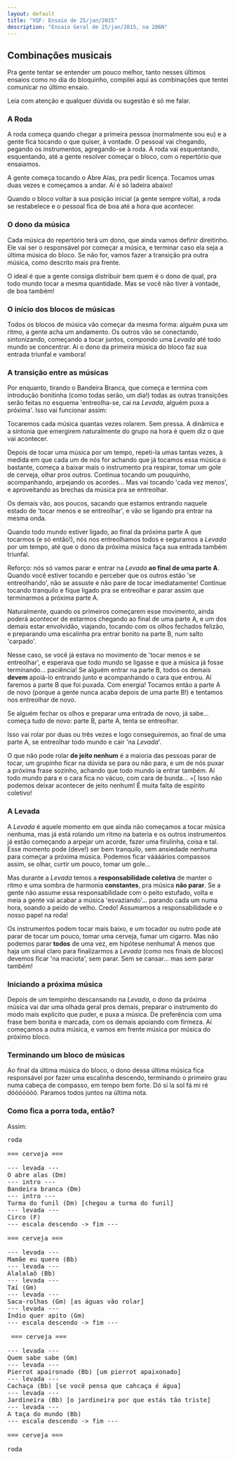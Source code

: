 ```yaml
---
layout: default
title: "VQF: Ensaio de 25/jan/2015"
description: "Ensaio Geral de 25/jan/2015, na 206N"
---
```


##  Combinações musicais

Pra gente tentar se entender um pouco melhor, tanto nesses últimos ensaios como no dia do bloquinho, compilei aqui as combinações que tentei comunicar no último ensaio.

Leia com atenção e qualquer dúvida ou sugestão é só me falar.


### A Roda

A roda começa quando chegar a primeira pessoa (normalmente sou eu) e a gente fica tocando o que quiser, à vontade. O pessoal vai chegando, pegando os instrumentos, agregando-se à roda. A roda vai esquentando, esquentando, até a gente resolver começar o bloco, com o repertório que ensaiamos.

A gente começa tocando o Abre Alas, pra pedir licença. Tocamos umas duas vezes e começamos a andar. Aí é só ladeira abaixo!

Quando o bloco voltar à sua posição inicial (a gente sempre volta), a roda se restabelece e o pessoal fica de boa até a hora que acontecer.

### O dono da música

Cada música do repertório terá um dono, que ainda vamos definir direitinho. Ele vai ser o responsável por começar a música, e terminar caso ela seja a última música do bloco. Se não for, vamos fazer a transição pra outra música, como descrito mais pra frente.

O ideal é que a gente consiga distribuir bem quem é o dono de qual, pra todo mundo tocar a mesma quantidade. Mas se você não tiver à vontade, de boa também! 


### O início dos blocos de músicas

Todos os blocos de música vão começar da mesma forma: alguém puxa um ritmo, a gente acha um andamento. Os outros vão se conectando, sintonizando, começando a tocar juntos, compondo uma *Levada* até todo mundo se concentrar. Aí o dono da primeira música do bloco faz sua entrada triunfal e vambora!


### A transição entre as músicas

Por enquanto, tirando o Bandeira Branca, que começa e termina com introdução bonitinha (como todas serão, um dia!) todas as outras transições serão feitas no esquema 'entreolha-se, cai na *Levada*, alguém puxa a próxima'. Isso vai funcionar assim:

Tocaremos cada música quantas vezes rolarem. Sem pressa. A dinâmica e a sintonia que emergirem naturalmente do grupo na hora é quem diz o que vai acontecer.

Depois de tocar uma música por um tempo, repeti-la umas tantas vezes, à medida em que cada um de nós for achando que já tocamos essa música o bastante, começa a baixar mais o instrumento pra respirar, tomar um gole de cerveja, olhar pros outros. Continua tocando um pouquinho, acompanhando, arpejando os acordes... Mas vai tocando 'cada vez menos', e aproveitando as brechas da música pra se entreolhar.

Os demais vão, aos poucos, sacando que estamos entrando naquele estado de 'tocar menos e se entreolhar', e vão se ligando pra entrar na mesma onda.

Quando todo mundo estiver ligado, ao final da próxima parte A que tocarmos (e só então!), nós nos entreolhamos todos e seguramos a *Levada* por um tempo, até que o dono da próxima música faça sua entrada também triunfal.

Reforço: nós só vamos parar e entrar na *Levada* **ao final de uma parte A**. Quando você estiver tocando e perceber que os outros estão 'se entreolhando', não se assuste e não pare de tocar imediatamente! Continue tocando tranquilo e fique ligado pra se entreolhar e parar assim que terminarmos a próxima parte A.

Naturalmente, quando os primeiros começarem esse movimento, ainda poderá acontecer de estarmos chegando ao final de uma parte A, e um dos demais estar envolvidão, viajando, tocando com os olhos fechados felizão, e preparando uma escalinha pra entrar bonito na parte B, num salto 'carpado'.

Nesse caso, se você já estava no movimento de 'tocar menos e se entreolhar', e esperava que todo mundo se ligasse e que a música já fosse terminando... paciência! Se alguém entrar na parte B, todos os demais **devem** apoiá-lo entrando junto e acompanhando o cara que entrou. Aí faremos a parte B que foi puxada. Com energia! Tocamos então a parte A de novo (porque a gente nunca acaba depois de uma parte B!) e tentamos nos entreolhar de novo.

Se alguém fechar os olhos e preparar uma entrada de novo, já sabe... começa tudo de novo: parte B, parte A, tenta se entreolhar.

Isso vai rolar por duas ou três vezes e logo conseguiremos, ao final de uma parte A, se entreolhar todo mundo e cair 'na *Levada*'.

O que não pode rolar **de jeito nenhum** é a maioria das pessoas parar de tocar, um grupinho ficar na dúvida se para ou não para, e um de nós puxar a próxima frase sozinho, achando que todo mundo ia entrar também. Aí todo mundo para e o cara fica no vácuo, com cara de bunda... =[ Isso não podemos deixar acontecer de jeito nenhum! É muita falta de espírito coletivo!


### A Levada

A *Levada* é aquele momento em que ainda não começamos a tocar música nenhuma, mas já está rolando um ritmo na bateria e os outros instrumentos já estão começando a arpejar um acorde, fazer uma firulinha, coisa e tal. Esse momento pode (deve!) ser bem tranquilo, sem ansiedade nenhuma para começar a próxima música. Podemos ficar váááários compassos assim, se olhar, curtir um pouco, tomar um gole...

Mas durante a *Levada* temos a **responsabilidade coletiva** de manter o ritmo e uma sombra de harmonia **constantes**, pra música **não parar**. Se a gente não assume essa responsabilidade com o peito estufado, volta e meia a gente vai acabar a música 'esvaziando'... parando cada um numa hora, soando a peido de velho. Credo! Assumamos a responsabilidade e o nosso papel na roda!

Os instrumentos podem tocar mais baixo, e um tocador ou outro pode até parar de tocar um pouco, tomar uma cerveja, fumar um cigarro. Mas não podemos parar **todos** de uma vez, em hipótese nenhuma! A menos que haja um sinal claro para finalizarmos a *Levada* (como nos finais de blocos) devemos ficar 'na maciota', sem parar. Sem se cansar... mas sem parar também!


### Iniciando a próxima música

Depois de um tempinho descansando na *Levada*, o dono da próxima música vai dar uma olhada geral pros demais, preparar o instrumento do modo mais explícito que puder, e puxa a música. De preferência com uma frase bem bonita e marcada, com os demais apoiando com firmeza. Aí começamos a outra música, e vamos em frente música por música do próximo bloco.
    

### Terminando um bloco de músicas

Ao final da última música do bloco, o dono dessa última música fica responsável por fazer uma escalinha descendo, terminando o primeiro grau numa cabeça de compasso, em tempo bem forte. Dó sí la sol fá mi ré dóóóóóóó. Paramos todos juntos na última nota.

### Como fica a porra toda, então?

Assim:

<pre>
roda

=== cerveja ===

--- levada ---
O abre alas (Dm)
--- intro ---
Bandeira branca (Dm)
--- intro ---
Turma do funil (Dm) [chegou a turma do funil]
--- levada ---
Circo (F) 
--- escala descendo -> fim ---

=== cerveja ===

--- levada ---
Mamãe eu quero (Bb)
--- levada ---
Alalalaô (Bb)
--- levada ---
Taí (Gm)
--- levada ---
Saca-rolhas (Gm) [as águas vão rolar]
--- levada ---
Índio quer apito (Gm)
--- escala descendo -> fim ---

 === cerveja ===

--- levada ---
Quem sabe sabe (Gm)
--- levada ---
Pierrot apaironado (Bb) [um pierrot apaixonado]
--- levada ---
Cachaça (Bb) [se você pensa que cahcaça é água]
--- levada ---
Jardineira (Bb) [o jardineira por que estás tão triste]
--- levada ---
A taça do mundo (Bb)
--- escala descendo -> fim ---

=== cerveja ===

roda
</pre>